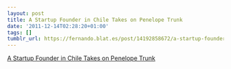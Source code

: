 ```yaml
---
layout: post
title: A Startup Founder in Chile Takes on Penelope Trunk
date: '2011-12-14T02:28:20+01:00'
tags: []
tumblr_url: https://fernando.blat.es/post/14192858672/a-startup-founder-in-chile-takes-on-penelope-trunk
---
```

[A Startup Founder in Chile Takes on Penelope Trunk](http://thenextweb.com/la/2011/12/13/a-startup-founder-in-chile-takes-on-penelope-trunk/)  
